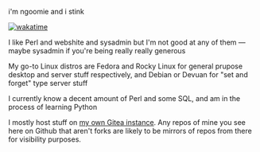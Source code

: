 i'm ngoomie and i stink

[![wakatime](https://wakatime.com/badge/user/b6d0368c-52a9-4ebc-808c-7ea30edd3cb4.svg)](https://wakatime.com/@b6d0368c-52a9-4ebc-808c-7ea30edd3cb4)

I like Perl and webshite and sysadmin but I'm not good at any of them — maybe sysadmin if you're being really really generous

My go-to Linux distros are Fedora and Rocky Linux for general prupose desktop and server stuff respectively, and Debian or Devuan for "set and forget" type server stuff

I currently know a decent amount of Perl and some SQL, and am in the process of learning Python

I mostly host stuff on [my own Gitea instance](https://git.hyperboreal.zone/nu). Any repos of mine you see here on Github that aren't forks are likely to be mirrors of repos from there for visibility purposes.

